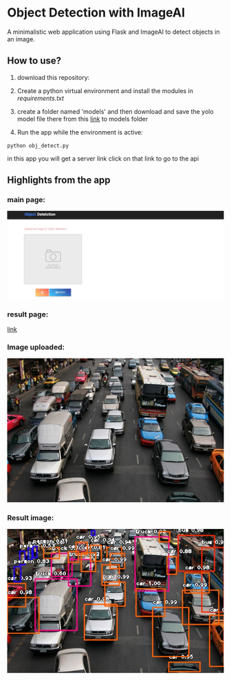 # Object Detection with ImageAI
A minimalistic web application using Flask and ImageAI to detect objects in an image.

## How to use?
1. download this repository:

2. Create a python virtual environment and install the modules in _requirements.txt_

3. create a folder named 'models' and then download and save the yolo model file there from this [link](https://github.com/OlafenwaMoses/ImageAI/releases/download/1.0/yolo.h5) to models folder

3. Run the app while the environment is active:
```
python obj_detect.py
```
in this app you will get a server link click on that link to go to the api
## Highlights from the app
### main page:
![](static/images/screenshot1.jpg)
### result page:
[link](https://github.com/Cheruvusrs/Computer-Vision/blob/master/Object_Detection%20flask/static/images/screenshot3.png)



### Image uploaded:
![](static/images/traffic.jpg)



### Result image:
![](static/images/detected.jpg)


